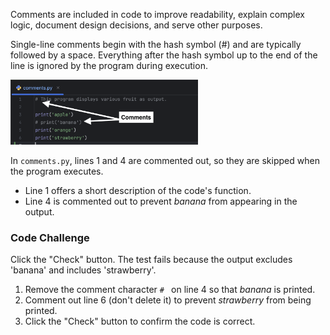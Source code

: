 Comments are included in code to improve readability, explain complex logic, document design decisions, and serve other purposes.

Single-line comments begin with the hash symbol (#) and are typically followed by a space. Everything after the hash symbol up to the end of the line is ignored by the program during execution.

<img src="../../resources/comments.png" alt="Single Line Comment With Hash Symbol" width="300px">

In `comments.py`, lines 1 and 4 are commented out, so they are skipped when the program executes.
- Line 1 offers a short description of the code's function.
- Line 4 is commented out to prevent *banana* from appearing in the output.

### Code Challenge

Click the "Check" button. The test fails because the output excludes 'banana' and includes 'strawberry'.

1. Remove the comment character `# ` on line 4 so that *banana* is printed.
2. Comment out line 6 (don't delete it) to prevent *strawberry* from being printed.
3. Click the "Check" button to confirm the code is correct.